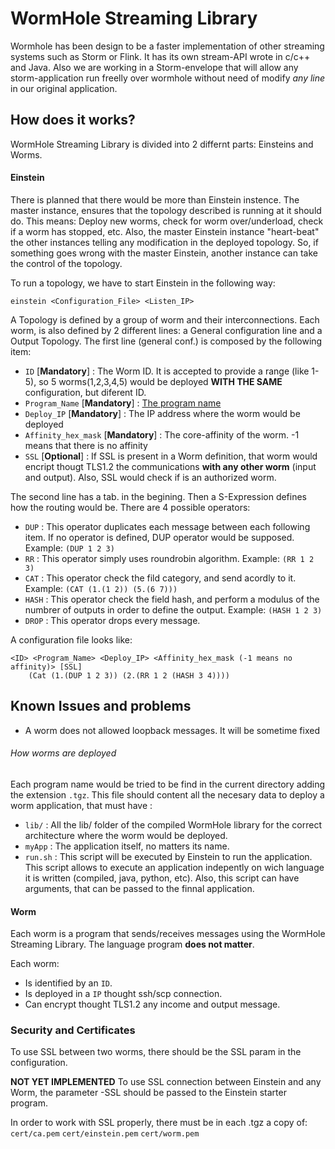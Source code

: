 WormHole Streaming Library
==========================

Wormhole has been design to be a faster implementation of other streaming systems such as Storm or Flink.
It has its own stream-API wrote in c/c++ and Java.
Also we are working in a Storm-envelope that will allow any storm-application run freelly over wormhole without need of modify *any line* in our original application.

## How does it works?

WormHole Streaming Library is divided into 2 differnt parts: Einsteins and Worms.

#### Einstein
There is planned that there would be more than Einstein instence.
The master instance, ensures that the topology described is running at it should do. This means: Deploy new worms, check for worm over/underload, check if a worm has stopped, etc.
Also, the master Einstein instance "heart-beat" the other instances telling any modification in the deployed topology. So, if something goes wrong with the master Einstein, another instance can take the control of the topology.

To run a topology, we have to start Einstein in the following way:

```
einstein <Configuration_File> <Listen_IP>
```

A Topology is defined by a group of worm and their interconnections.
Each worm, is also defined by 2 different lines: a General configuration line and a Output Topology.
The first line (general conf.) is composed by the following item:
- `ID`                  [**Mandatory**] : The Worm ID. It is accepted to provide a range (like 1-5), so 5 worms(1,2,3,4,5) would be deployed **WITH THE SAME** configuration, but diferent ID.
- `Program_Name`        [**Mandatory**] : [The program name](#how-worms-are-deployed)
- `Deploy_IP`           [**Mandatory**] : The IP address where the worm would be deployed
- `Affinity_hex_mask`   [**Mandatory**] : The core-affinity of the worm. -1 means that there is no affinity
- `SSL`                 [**Optional**]  : If SSL is present in a Worm definition, that worm would encript thougt TLS1.2 the communications **with any other worm** (input and output). Also, SSL would check if is an authorized worm.

The second line has a tab. in the begining. Then a S-Expression defines how the routing would be. There are 4 possible operators:
- `DUP`    : This operator duplicates each message between each following item. If no operator is defined, DUP operator would be supposed. Example: `(DUP 1 2 3)`
- `RR`     : This operator simply uses roundrobin algorithm. Example: `(RR 1 2 3)`
- `CAT`    : This operator check the fild category, and send acordly to it. Example: `(CAT (1.(1 2)) (5.(6 7)))`
- `HASH`   : This operator check the field hash, and perform a modulus of the numbrer of outputs in order to define the output. Example: `(HASH 1 2 3)`
- `DROP`   : This operator drops every message.


A configuration file looks like:
```
<ID> <Program_Name> <Deploy_IP> <Affinity_hex_mask (-1 means no affinity)> [SSL]
	(Cat (1.(DUP 1 2 3)) (2.(RR 1 2 (HASH 3 4))))
```

## Known Issues and problems
- A worm does not allowed loopback messages. It will be sometime fixed

###### How worms are deployed
Each program name would be tried to be find in the current directory adding the extension `.tgz`. This file should content all the necesary data to deploy a worm application, that must have :
- `lib/`    : All the lib/ folder of the compiled WormHole library for the correct architecture where the worm would be deployed.
- `myApp`   : The application itself, no matters its name.
- `run.sh`  : This script will be executed by Einstein to run the application. This script allows to execute an application indepently on wich language it is written (compiled, java, python, etc). Also, this script can have arguments, that can be passed to the finnal application.

#### Worm
Each worm is a program that sends/receives messages using the WormHole Streaming Library. The language program **does not matter**.

Each worm:
- Is identified by an `ID`.
- Is deployed in a `IP` thought ssh/scp connection.
- Can encrypt thought TLS1.2 any income and output message.

### Security and Certificates

To use SSL between two worms, there should be the SSL param in the configuration.

**NOT YET IMPLEMENTED** To use SSL connection between Einstein and any Worm, the parameter -SSL should be passed to the Einstein starter program.

In order to work with SSL properly, there must be in each .tgz a copy of: `cert/ca.pem` `cert/einstein.pem` `cert/worm.pem`

